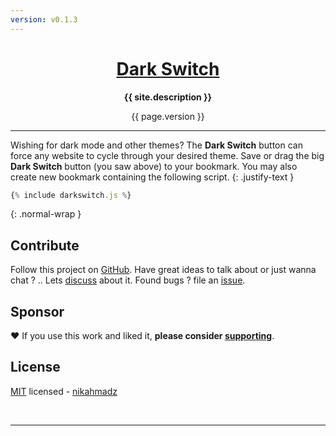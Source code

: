 ```yaml
---
version: v0.1.3
---
```

<div class="hero-1">
<h1 align="center" class="-title">
<a class="darkswitch" href="{% include darkswitch.js %}">Dark Switch</a>
</h1>
<p align="center" class="-desc"><b>{{ site.description }}</b></p>
<div class="-verpos"><div class="-ver" align="center">{{ page.version }}</div></div>
</div>
<script src="{{ site.github.url }}/assets/js/darkswitch.js?v={{ site.github.build_revision }}"></script>

***

Wishing for dark mode and other themes?
The **Dark Switch** button can force any website to cycle through your desired theme.
Save or drag the big **Dark Switch** button (you saw above) to your bookmark.
You may also create new bookmark containing the following script.
{: .justify-text }

```js
{% include darkswitch.js %}
```
{: .normal-wrap }

## Contribute

Follow this project on [GitHub][github].
Have great ideas to talk about or just wanna chat ? .. Lets [discuss][] about it.
Found bugs ? file an [issue][].

[github]: https://github.com/nikahmadz/dark-switch/ "Follow this project"
[discuss]: https://github.com/nikahmadz/dark-switch/discussions "Go to Discussions"
[issue]: https://github.com/nikahmadz/dark-switch/issues "Go to Issues"

## Sponsor

❤️ If you use this work and liked it, **please consider [supporting][pay]**.

[pay]: https://nikahmadz.github.io/#!pay "See payment options"

## License

[MIT][] licensed - [nikahmadz][]

[MIT]: https://github.com/nikahmadz/dark-switch/blob/main/LICENSE "View license"
[nikahmadz]: https://nikahmadz.github.io "Visit my website"

&nbsp;

***
